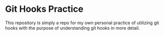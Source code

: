 # Git Hooks Practice

This repository is simply a repo for my own personal practice of utilizing git
hooks with the purpose of understanding git hooks in more detail.
